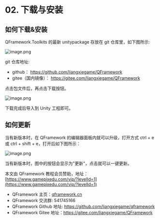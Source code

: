 ﻿# 02. 下载与安装


## 如何下载&安装
QFramework.Toolkits 的最新 unitypackage 存放在  git 仓库里，如下图所示:

![image.png](https://file.liangxiegame.com/e5ff0b03-e593-4720-b077-1b0af817cdf0.png)

git 仓库地址:
* github： https://github.com/liangxiegame/QFramework
* gitee（国内镜像）： https://gitee.com/liangxiegame/QFramework

点击包文件后，再点击下载按钮。

![image.png](https://file.liangxiegame.com/4cfddfa3-a27a-4454-9cd9-8ebeef6ae8cc.png)

下载完成后导入到 Unity 工程即可。

## 如何更新

当有新版本时，在 QFramework 的编辑器面板内就可以升级，打开方式 ctrl + e 或 ctrl + shift + e，打开后如下图所示：

![image.png](https://file.liangxiegame.com/af6ae4cb-312b-413b-a92e-a57c27820a60.png)

当有新版本时，图中的按钮会显示为"更新"，点击就可以一键更新。

本文由 QFramework 教程会员赞助，地址：[https://www.gamepixedu.com/vip/?levelId=1](https://www.gamepixedu.com/vip/?levelId=1)

* QFramework 主页：[qframework.cn](https://qframework.cn)
* QFramework 交流群: 541745166
* QFramework Github 地址: <https://github.com/liangxiegame/qframework>
* QFramework Gitee 地址：<https://gitee.com/liangxiegame/QFramework>
